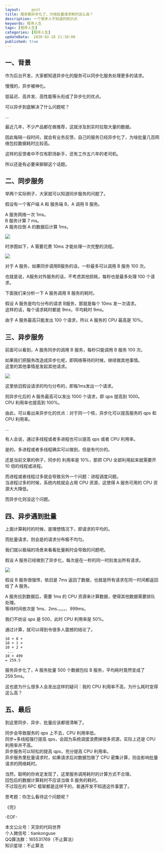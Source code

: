 ```yaml
---   
layout:     post  
title: 服务都异步化了，为啥批量请求耗时这么高？  
description: 一个很多人不知道的知识点  
keywords: 程序人生  
tags: [程序人生]    
categories: [程序人生]  
updateData:  2020-02-18 21:30:00  
published: true  
---  
```



## 一、背景  


作为后台开发，大家都知道异步化的服务可以同步化服务处理更多的请求。  


慢慢的，异步被神化。  


低延迟、高并发、高性能等头衔成了异步化的优点。  


可以异步到底解决了什么问题呢？  


...  


最近几年，不少产品都在做推荐，这就涉及到实时拉取大量的数据。  


因此每隔一段时间，就会有业务反馈，自己的服务已经异步化了，为啥批量几百网络包拉数据耗时比较高。 


这样的反馈者中不仅有职场新手，还有工作五六年的老司机。  


所以还是有必要来聊聊这个话题。  


## 二、同步服务  


举两个实际例子，大家就可以知道同步服务的问题了。  


假设有一个客户端 A 和 服务端 B，A 调用 B 服务。  


A 服务网络一次 1ms。  
B 服务计算 7 ms。  
A 服务拉倒 A 的数据后计算 1ms。  


![](http://res.tiankonguse.com/images/2020/07/02/001.png)  


时序图如下，A 需要花费 10ms 才能处理一次完整的流程。  


![](http://res.tiankonguse.com/images/2020/07/02/002.png)  


对于 A 服务，如果同步调用B服务的话，一秒最多可以调用 B 服务 100 次。  


也就是说，A服务对外服务的话，不考虑其他损耗，每秒也是最多处理 100 个请求。  


下面我们来分析一下 A 服务调用 B 服务的耗时。  


假设 A 服务是均匀分布的请求 B服务，那就是每个 10ms 发一次请求。  
这样的话，每个请求耗时都是 9ms，平均耗时 9ms。  


由于 A 服务最高只能发出 100 个请求，所以 A 服务的 CPU 最高是 10%。  


## 三、异步服务  


前面可以看到，A 服务同步的调用 B 服务，每秒只能调用 B 服务 100 次。  


如果我们把服务改造成异步化呢，即网络等待的时候，继续做其他事情。  
这里的其他事情是发起其他请求。  


![](http://res.tiankonguse.com/images/2020/07/02/003.png)  


这里依旧假设请求的均匀分布的，即每1ms发出一个请求。  


则异步化后的 A 服务最高可以发出 1000 个请求，即 qps 提高到 1000。  
CPU 利用率也提高到 100%。  


由此，可以看出来异步化的优点：对于同一个核，异步化可以提高服务的 qps 和 CPU 利用率。  


...  


有人会说，通过多线程或者多进程也可以提高 qps 或者 CPU 利用率。  


是的，多进程或者多线程确实可以做到，但是有代价的。  


还是当前文章的例子，同步的 利用率是 10%，那把 CPU 全部利用起来就需要开 10 倍的线程或进程。  


而进程或者线程过多就会导致另外一个问题：进程调度问题。  
当进程过多的时候，系统内核就会占用 CPU 资源，这使得 A 服务可用的 CPU 资源大大降低。  


而异步化则没这个问题。  


## 四、异步遇到批量  


上面计算耗时的时候，是理想情况下，即请求的平均的。  


而批量请求，则会是的请求分布极不均匀。  


我们就以极端的场景来看看批量耗时会导致的问题吧。  


假设 A 服务已经做到了异步化，每次是在一秒的同一时刻发出所有请求。  


![](http://res.tiankonguse.com/images/2020/07/02/004.png)  


假设 B 服务很强悍，依旧是 7ms 返回了数据，也就是所有请求在同一时间都返回给了 A 服务。  


A 服务拉到数据后，需要 1ms 的 CPU 资源来计算数据，使得其他数据需要排队处理。  
等待时间依次是 1ms、2ms、。。。、999ms。  


我们不妨设 qps 是 500，此时 CPU 利用率是 50%。  


通过计算，就可以得到令很多人震撼的结论了。  


```
10 + 0 + 
10 + 1 + 
10 + 2 +
 ... 
10 + 499
= 259.5
```


服务异步化了，A 服务批量 500 个数据包拉 B 服务，平均耗时竟然变成了 259.5ms。  


这也是为什么很多人会发出这样的疑问：我的 CPU 利用率不高，为什么耗时变得这么高？  


## 五、最后  


到这里同步、异步、批量应该都很清晰了。  


同步会导致服务的 qps 上不去，CPU 利用率低。  
同步+多线程强行提高 qps，会因为系统调度浪费掉很多资源，实际上还是 CPU 利用率并不高。  
异步服务可以轻松的提高 qps，充分提高 CPU 利用率。  
异步服务里批量请求时，如果请求后对数据包做了 CPU 密集计算，则会影响批量请求的网络耗时。  


当然，聪明的你肯定发现了，这里服务调用耗时的计算方式不合理。  
回包后的数据计算耗时不应该当做 B 服务的耗时。  
不过现在的 RPC 框架都是这样干的，普通开发不知道这件事罢了。  


思考题：你怎么看待这个问题呢？  



《完》  


-EOF-  



本文公众号：天空的代码世界  
个人微信号：tiankonguse  
QQ算法群：165531769（不止算法）  
知识星球：不止算法  

